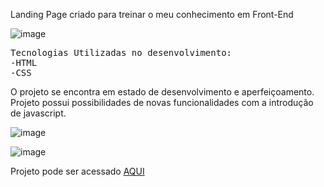 Landing Page criado para treinar o meu conhecimento em Front-End

![image](https://github.com/Lucassti/Landing-Page-Spering/assets/60820690/e7ed61a2-7cf0-469b-9b7d-47f9fde7f737)

<pre>Tecnologias Utilizadas no desenvolvimento:
-HTML
-CSS
</pre>

O projeto se encontra em estado de desenvolvimento e aperfeiçoamento. <br>
Projeto possui possibilidades de novas funcionalidades com a introdução de javascript.

![image](https://github.com/Lucassti/Landing-Page-Spering/assets/60820690/e43b8c81-fb49-42ce-8b6d-f7aafcb8338b)

![image](https://github.com/Lucassti/Landing-Page-Spering/assets/60820690/a94a2d7c-831d-449f-bae8-8cc47e3473d5)

Projeto pode ser acessado <a href="https://lucassti.github.io/Landing-Page-Spering/index.html" target="_blank">AQUI</a>

